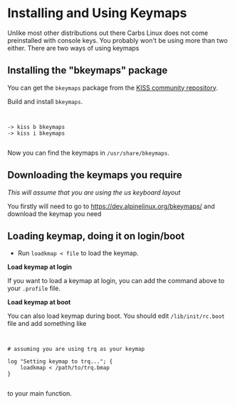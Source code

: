 Installing and Using Keymaps
============================

Unlike most other distributions out there
Carbs Linux does not come preinstalled with console 
keys. You probably won't be using more than 
two either. There are two ways of using keymaps

Installing the "bkeymaps" package
---------------------------------

You can get the `bkeymaps` package from the
[KISS community repository](https://github.com/kisslinux/community).

Build and install `bkeymaps`.

<pre><code>

-> kiss b bkeymaps
-> kiss i bkeymaps

</code></pre>

Now you can find the keymaps in `/usr/share/bkeymaps`.


Downloading the keymaps you require
-----------------------------------

*This will assume that you are using the us keyboard layout*

You firstly will need to go to <https://dev.alpinelinux.org/bkeymaps/>
and download the keymap you need

Loading keymap, doing it on login/boot
--------------------------------------

- Run `loadkmap < file` to load the keymap.

**Load keymap at login**

If you want to load a keymap at login, you can
add the command above to your `.profile` file.

**Load keymap at boot**

You can also load keymap during boot. You should edit
`/lib/init/rc.boot` file and add something like

<pre><code>

# assuming you are using trq as your keymap

log "Setting keymap to trq..."; {
    loadkmap < /path/to/trq.bmap
}

</code></pre>

to your main function.
